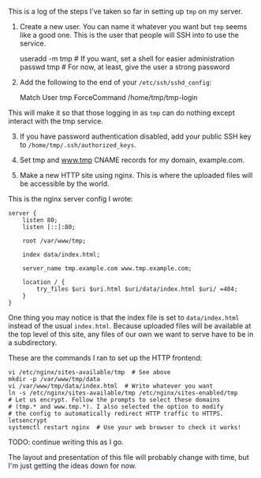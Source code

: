 This is a log of the steps I've taken so far in setting up ```tmp``` on
my server.

1. Create a new user. You can name it whatever you want but ```tmp```
seems like a good one. This is the user that people will SSH into to use
the service.

	useradd -m tmp  # If you want, set a shell for easier administration
	passwd tmp  # For now, at least, give the user a strong password

2. Add the following to the end of your ```/etc/ssh/sshd_config```:

	Match User tmp
		ForceCommand /home/tmp/tmp-login

This will make it so that those logging in as ```tmp``` can do nothing
except interact with the tmp service.

3. If you have password authentication disabled, add your public SSH key
to ```/home/tmp/.ssh/authorized_keys```.

4. Set tmp and www.tmp CNAME records for my domain, example.com.

5. Make a new HTTP site using nginx. This is where the uploaded files
will be accessible by the world.

This is the nginx server config I wrote:

	server {
		listen 80;
		listen [::]:80;
	
		root /var/www/tmp;
	
		index data/index.html;
	
		server_name tmp.example.com www.tmp.example.com;
	
		location / {
			try_files $uri $uri.html $uri/data/index.html $uri/ =404;
		}
	}

One thing you may notice is that the index file is set to
```data/index.html``` instead of the usual ```index.html```. Because
uploaded files will be available at the top level of this site, any
files of our own we want to serve have to be in a subdirectory.

These are the commands I ran to set up the HTTP frontend:

	vi /etc/nginx/sites-available/tmp  # See above
	mkdir -p /var/www/tmp/data
	vi /var/www/tmp/data/index.html  # Write whatever you want
	ln -s /etc/nginx/sites-available/tmp /etc/nginx/sites-enabled/tmp
	# Let us encrypt. Follow the prompts to select these domains
	# (tmp.* and www.tmp.*). I also selected the option to modify
	# the config to automatically redirect HTTP traffic to HTTPS.
	letsencrypt
	systemctl restart nginx  # Use your web browser to check it works!

TODO: continue writing this as I go.

The layout and presentation of this file will probably change with time,
but I'm just getting the ideas down for now.
